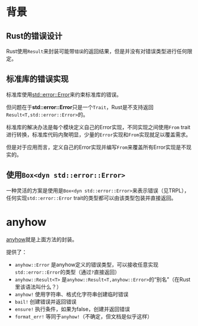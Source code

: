 # 背景

## Rust的错误设计

Rust使用`Result`来封装可能带`错误`的返回结果，但是并没有对错误类型进行任何限定。

## 标准库的错误实现

标准库使用[std::error::Error](https://doc.rust-lang.org/std/error/trait.Error.html)来约束标准库的错误。

但问题在于**std::error::Error**只是一个`Trait`，Rust是不支持返回`Result<T,std::error::Error>`的。

标准库的解决办法是每个模块定义自己的Error实现，不同实现之间使用`From` trait进行转换，标准库代码内聚明显，少量的`Error`实现和`From`实现就足以覆盖需求。

但是对于应用而言，定义自己的Error实现并编写`From`来覆盖所有Error实现是不现实的。

## 使用`Box<dyn std::error::Error>`

一种灵活的方案是使用是`Box<dyn std::error::Error>`来表示错误（见TRPL），任何实现`std::error::Error` trait的类型都可以由该类型包装并直接返回。

# anyhow

[anyhow](https://docs.rs/anyhow/1.0.69/anyhow/index.html)就是上面方法的封装。

提供了：

- `anyhow::Error` 是anyhow定义的错误类型，可以接收任意实现`std::error::Error`的类型（通过`?`直接返回）
- `anyhow::Result<T>` 是`anyhow::Result<T,anyhow::Error>`的“别名”（在Rust里该语法叫什么？）
- `anyhow!` 使用字符串、格式化字符串创建临时错误
- `bail!` 创建错误并返回错误
- `ensure!` 执行条件，如果为false，创建并返回错误
- `format_err!` 等同于`anyhow!`（不确定，但文档是似乎这样）

